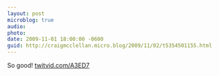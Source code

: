 ```yaml
---
layout: post
microblog: true
audio: 
photo: 
date: 2009-11-01 18:00:00 -0600
guid: http://craigmcclellan.micro.blog/2009/11/02/t5354501155.html
---
```

So good! [twitvid.com/A3ED7](http://twitvid.com/A3ED7)
